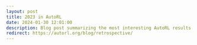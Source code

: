 ```yaml
---
layout: post
title: 2023 in AutoRL
date: 2024-01-30 12:01:00
description: Blog post summarizing the most interesting AutoRL results from 2023
redirect: https://autorl.org/blog/retrospective/
---
```

